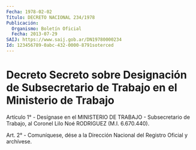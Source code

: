 ```yaml
---
Fecha: 1978-02-02
Título: DECRETO NACIONAL 234/1978
Publicación:
  Organismo: Boletín Oficial
  Fecha: 2013-07-29
SAIJ: https://www.saij.gob.ar/DN19780000234
Id: 123456789-0abc-432-0000-8791soterced
---
```

# Decreto Secreto sobre Designación de Subsecretario de Trabajo en el Ministerio de Trabajo

<a id="1"></a>
Artículo 1° - Desígnase en el MINISTERIO DE TRABAJO - Subsecretario de Trabajo, al Coronel Lilo Noé RODRIGUEZ (M.I. 6.670.440).

<a id="2"></a>
Art. 2° - Comuníquese, dése a la Dirección Nacional del Registro Oficial y archívese.